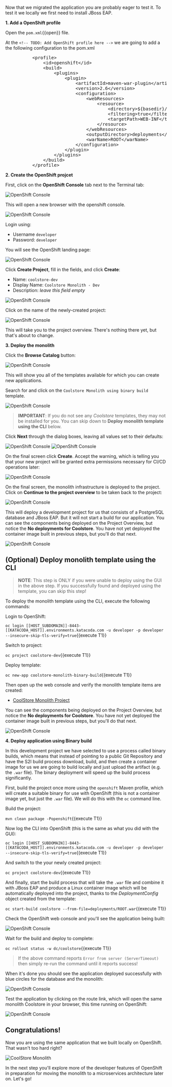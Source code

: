 Now that we migrated the application you are probably eager to test it. To test it we locally we first need to install JBoss EAP.

**1. Add a OpenShift profile**

Open the `pom.xml`{{open}} file.

At the `<!-- TODO: Add OpenShift profile here -->` we are going to add a the following configuration to the pom.xml

<pre class="file" data-filename="pom.xml" data-target="insert" data-marker="<!-- TODO: Add OpenShift profile here -->">
          &lt;profile&gt;
              &lt;id&gt;openshift&lt;/id&gt;
              &lt;build&gt;
                  &lt;plugins&gt;
                      &lt;plugin&gt;
                          &lt;artifactId&gt;maven-war-plugin&lt;/artifactId&gt;
                          &lt;version&gt;2.6&lt;/version&gt;
                          &lt;configuration&gt;
                              &lt;webResources&gt;
                                  &lt;resource&gt;
                                      &lt;directory&gt;${basedir}/src/main/webapp/WEB-INF&lt;/directory&gt;
                                      &lt;filtering&gt;true&lt;/filtering&gt;		
                                      &lt;targetPath&gt;WEB-INF&lt;/targetPath&gt;
                                  &lt;/resource&gt;
                              &lt;/webResources&gt;
                              &lt;outputDirectory&gt;deployments&lt;/outputDirectory&gt;
                              &lt;warName&gt;ROOT&lt;/warName&gt;		
                          &lt;/configuration&gt;
                      &lt;/plugin&gt;
                  &lt;/plugins&gt;
              &lt;/build&gt;
          &lt;/profile&gt;
</pre>

**2. Create the OpenShift projcet**

First, click on the **OpenShift Console** tab next to the Terminal tab:

![OpenShift Console](../../assets/moving-existing-apps/openshift-console-tab.png)

This will open a new browser with the openshift console.

![OpenShift Console](../../assets/moving-existing-apps/openshift-login.png)

Login using:

* Username `developer`
* Password: `developer`

You will see the OpenShift landing page:

![OpenShift Console](../../assets/moving-existing-apps/openshift-landing.png)

Click **Create Project**, fill in the fields, and click **Create**:

* Name: `coolstore-dev`
* Display Name: `Coolstore Monolith - Dev`
* Description: _leave this field empty_

![OpenShift Console](../../assets/moving-existing-apps/create-dialog.png)

Click on the name of the newly-created project:

![OpenShift Console](../../assets/moving-existing-apps/create-new.png)

This will take you to the project overview. There's nothing there yet, but that's about to change.

**3. Deploy the monolith**

Click the **Browse Catalog** button:

![OpenShift Console](../../assets/moving-existing-apps/overview-browse.png)

This will show you all of the templates available for which you can create new applications.

Search for and click on the `Coolstore Monolith using binary build` template.

![OpenShift Console](../../assets/moving-existing-apps/template-select.png)

> **IMPORTANT**: If you do not see any _Coolstore_ templates, they may not be installed for you. You can skip down to **Deploy monolith template using the CLI** below.

Click **Next** through the dialog boxes, leaving all values set to their defaults:

![OpenShift Console](../../assets/moving-existing-apps/template1.png)
![OpenShift Console](../../assets/moving-existing-apps/template2.png)

On the final screen click **Create**. Accept the warning, which is telling you that your new
project will be granted extra permissions necessary for CI/CD operations later:

![OpenShift Console](../../assets/moving-existing-apps/template-warning.png)

On the final screen, the monolith infrastructure is deployed to the project. Click on **Continue to the project overview**
to be taken back to the project:

![OpenShift Console](../../assets/moving-existing-apps/template3.png)

This will deploy a development project for us that consists of a PostgreSQL database and JBoss EAP.
But it will not start a build for our application. You can see the components being deployed on the
Project Overview, but notice the **No deployments for Coolstore**. You have not yet deployed
the container image built in previous steps, but you'll do that next.

![OpenShift Console](../../assets/moving-existing-apps/no-deployments.png)

## (Optional) Deploy monolith template using the CLI

> **NOTE**: This step is ONLY if you were unable to deploy using the GUI in the above step. If you successfully
found and deployed using the template, you can skip this step!

To deploy the monolith template using the CLI, execute the following commands:

Login to OpenShift:

``oc login [[HOST_SUBDOMAIN]]-8443-[[KATACODA_HOST]].environments.katacoda.com -u developer -p developer --insecure-skip-tls-verify=true``{{execute T1}}

Switch to project:

`oc project coolstore-dev`{{execute T1}}

Deploy template:

`oc new-app coolstore-monolith-binary-build`{{execute T1}}

Then open up the web console and verify the monolith template items are created:

* [CoolStore Monolith Project](https://[[HOST_SUBDOMAIN]]-8443-[[KATACODA_HOST]].environments.katacoda.com/console/project/coolstore-dev/)

You can see the components being deployed on the
Project Overview, but notice the **No deployments for Coolstore**. You have not yet deployed
the container image built in previous steps, but you'll do that next.

![OpenShift Console](../../assets/moving-existing-apps/no-deployments.png)

**4. Deploy application using Binary build**

In this development project we have selected to use a process called binary builds, which
means that instead of pointing to a public Git Repository and have the S2I build process
download, build, and then create a container image for us we are going to build locally
and just upload the artifact (e.g. the `.war` file). The binary deployment will speed up
the build process significantly.

First, build the project once more using the `openshift` Maven profile, which will create a
suitable binary for use with OpenShift (this is not a container image yet, but just the `.war`
file). We will do this with the `oc` command line.

Build the project:

``mvn clean package -Popenshift``{{execute T1}}

Now log the CLI into OpenShift (this is the same as what you did with the GUI):

``oc login [[HOST_SUBDOMAIN]]-8443-[[KATACODA_HOST]].environments.katacoda.com -u developer -p developer --insecure-skip-tls-verify=true``{{execute T1}}

And switch to the your newly created project:

``oc project coolstore-dev``{{execute T1}}

And finally, start the build process that will take the `.war` file and combine it with JBoss
EAP and produce a Linux container image which will be automatically deployed into the project,
thanks to the *DeploymentConfig* object created from the template:

``oc start-build coolstore --from-file=deployments/ROOT.war``{{execute T1}}

Check the OpenShift web console and you'll see the application being built:

![OpenShift Console](../../assets/moving-existing-apps/building.png)

Wait for the build and deploy to complete:

``oc rollout status -w dc/coolstore``{{execute T1}}

> If the above command reports `Error from server (ServerTimeout)` then simply re-run the command until it reports success!


When it's done you should see the application deployed successfully with blue circles for the
database and the monolith:

![OpenShift Console](../../assets/moving-existing-apps/build-done.png)

Test the application by clicking on the route link, which will open the same monolith Coolstore
in your browser, this time running on OpenShift:

![OpenShift Console](../../assets/moving-existing-apps/route-link.png)

## Congratulations!

Now you are using the same application that we built locally on OpenShift. That wasn't too hard right?

![CoolStore Monolith](../../assets/moving-existing-apps/coolstore-web.png)

In the next step you'll explore more of the developer features of OpenShift in preparation for moving the
monolith to a microservices architecture later on. Let's go!









